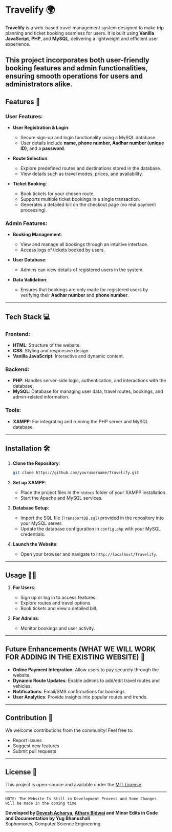 # Travelify 🌍

**Travelify** is a web-based travel management system designed to make trip planning and ticket booking seamless for users. It is built using **Vanilla JavaScript**, **PHP**, and **MySQL**, delivering a lightweight and efficient user experience. 

This project incorporates both **user-friendly booking features** and **admin functionalities**, ensuring smooth operations for users and administrators alike.</br>
---

## Features 🚀

### User Features:
- **User Registration & Login**: 
  - Secure sign-up and login functionality using a MySQL database. 
  - User details include **name, phone number, Aadhar number (unique ID)**, and a **password**.
  
- **Route Selection**:
  - Explore predefined routes and destinations stored in the database. 
  - View details such as travel modes, prices, and availability.

- **Ticket Booking**:
  - Book tickets for your chosen route.
  - Supports multiple ticket bookings in a single transaction.
  - Generates a detailed bill on the checkout page (no real payment processing).

### Admin Features:
- **Booking Management**:
  - View and manage all bookings through an intuitive interface.
  - Access logs of tickets booked by users.

- **User Database**:
  - Admins can view details of registered users in the system.
  
- **Data Validation**:
  - Ensures that bookings are only made for registered users by verifying their **Aadhar number** and **phone number**.

---

## Tech Stack 💻

### Frontend:
- **HTML**: Structure of the website.
- **CSS**: Styling and responsive design.
- **Vanilla JavaScript**: Interactive and dynamic content.

### Backend:
- **PHP**: Handles server-side logic, authentication, and interactions with the database.
- **MySQL**: Database for managing user data, travel routes, bookings, and admin-related information.

### Tools:
- **XAMPP**: For integrating and running the PHP server and MySQL database.

---

## Installation 🛠️

1. **Clone the Repository**:
   ```bash
   git clone https://github.com/yourusername/Travelify.git
   ```
2. **Set up XAMPP**:
   - Place the project files in the `htdocs` folder of your XAMPP installation.
   - Start the Apache and MySQL services.

3. **Database Setup**:
   - Import the SQL file (`TransportDB.sql`) provided in the repository into your MySQL server.
   - Update the database configuration in `config.php` with your MySQL credentials.

4. **Launch the Website**:
   - Open your browser and navigate to `http://localhost/Travelify`.

---

## Usage 👩‍💻

1. **For Users**:
   - Sign up or log in to access features.
   - Explore routes and travel options.
   - Book tickets and view a detailed bill.

2. **For Admins**:
   - Monitor bookings and user activity.

---

## Future Enhancements (WHAT WE WILL WORK FOR ADDING IN THE EXISTING WEBSITE) 🌟

- **Online Payment Integration**: Allow users to pay securely through the website.
- **Dynamic Route Updates**: Enable admins to add/edit travel routes and vehicles.
- **Notifications**: Email/SMS confirmations for bookings.
- **User Analytics**: Provide insights into popular routes and trends.

---

## Contribution 🤝

We welcome contributions from the community! Feel free to:
- Report issues
- Suggest new features
- Submit pull requests

---

## License 📜

This project is open-source and available under the [MIT License](LICENSE).

---

```NOTE: The Website Is Still in Development Process and Some Changes will be made in the coming time```

**Developed by [Devesh Acharya](https://github.com/deveshacharya), [Atharv Bidwai](https://github.com/AtharvBidwai) and Minor Edits in Code and Documentation by Yug Bhanushali**  
Sophomores, Computer Science Engineering
